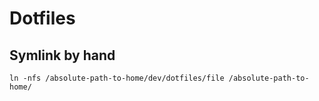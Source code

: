 # Dotfiles

## Symlink by hand
```
ln -nfs /absolute-path-to-home/dev/dotfiles/file /absolute-path-to-home/
```
